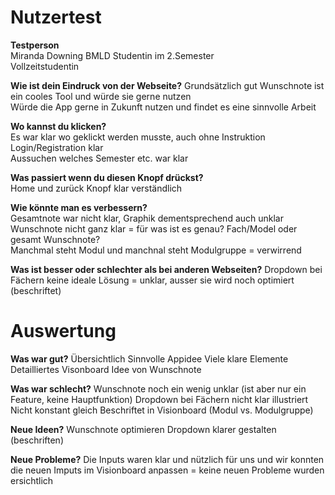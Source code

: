 # Nutzertest      
**Testperson**   
Miranda Downing
BMLD Studentin im 2.Semester   
Vollzeitstudentin


**Wie ist dein Eindruck von der Webseite?**
Grundsätzlich gut
Wunschnote ist ein cooles Tool und würde sie gerne nutzen   
Würde die App gerne in Zukunft nutzen und findet es eine sinnvolle Arbeit


**Wo kannst du klicken?**   
Es war klar wo geklickt werden musste, auch ohne Instruktion
Login/Registration klar    
Aussuchen welches Semester etc. war klar


**Was passiert wenn du diesen Knopf drückst?**     
Home und zurück Knopf klar verständlich


**Wie könnte man es verbessern?**       
Gesamtnote war nicht klar, Graphik dementsprechend auch unklar
Wunschnote nicht ganz klar = für was ist es genau? Fach/Model oder gesamt Wunschnote?   
Manchmal steht Modul und manchnal steht Modulgruppe = verwirrend


**Was ist besser oder schlechter als bei anderen Webseiten?**
Dropdown bei Fächern keine ideale Lösung = unklar, ausser sie wird noch optimiert (beschriftet)



# Auswertung
**Was war gut?**
Übersichtlich
Sinnvolle Appidee
Viele klare Elemente
Detailliertes Visonboard
Idee von Wunschnote 

**Was war schlecht?**
Wunschnote noch ein wenig unklar (ist aber nur ein Feature, keine Hauptfunktion)
Dropdown bei Fächern nicht klar illustriert
Nicht konstant gleich Beschriftet in Visionboard (Modul vs. Modulgruppe)

**Neue Ideen?**
Wunschnote optimieren
Dropdown klarer gestalten (beschriften)

**Neue Probleme?**
Die Inputs waren klar und nützlich für uns und wir konnten die neuen Imputs im Visionboard anpassen = keine neuen Probleme wurden ersichtlich